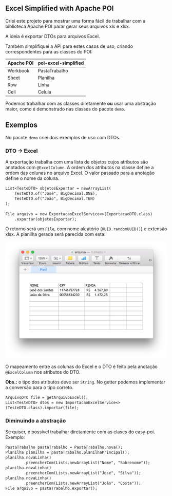 ## Excel Simplified with Apache POI

Criei este projeto para mostrar uma forma fácil de trabalhar com a biblioteca Apache POI parar gerar seus arquivos xls e xlsx.

A ideia é exportar DTOs para arquivos Excel.

Também simplifiquei a API para estes casos de uso, criando correspondentes para as classes do POI: 

Apache POI | poi-excel-simplified
------------ | -------------
Workbook | PastaTrabalho
Sheet | Planilha
Row | Linha
Cell | Celula

Podemos trabalhar com as classes diretamente **ou** usar uma abstração maior, como é demonstrado nas classes do pacote `demo`. 

## Exemplos

No pacote `demo` criei dois exemplos de uso com DTOs.   

### DTO &rarr; Excel

A exportação trabalha com uma lista de objetos cujos atributos são anotados com `@ExcelColumn`. A ordem dos atributos na classe define a ordem das colunas no arquivo Excel. O valor passado para a anotação define o nome da coluna. 

```
List<TesteDTO> objetosExportar = newArrayList(
    TesteDTO.of("José", BigDecimal.ONE),
    TesteDTO.of("João", BigDecimal.TEN)
);

File arquivo = new ExportacaoExcelService<>(ExportacaoDTO.class)
    .exportar(objetosExportar);
```

O retorno será um `File`, com nome aleatório (`UUID.randomUUID()`) e extensão xlsx. A planilha gerada será parecida com esta:

![Planilha gerada](excel.png)


O mapeamento entre as colunas do Excel e o DTO é feito pela anotação `@ExcelColumn` nos atributos do DTO.

**Obs.:** o tipo dos atributos deve ser `String`. No getter podemos implementar a conversão para o tipo correto.

```
ArquivoDTO file = getArquivoExcel();
List<TesteDTO> dtos = new ImportacaoExcelService<>(TesteDTO.class).importar(file);
```

### Diminuindo a abstração

Se quiser, é possível trabalhar diretamente com as clases do easy-poi. Exemplo:

```
PastaTrabalho pastaTrabalho = PastaTrabalho.nova();
Planilha planilha = pastaTrabalho.planilhaPrincipal();
planilha.novaLinha()
        .preencherCom(Lists.newArrayList("Nome", "Sobrenome"));
planilha.novaLinha()
        .preencherCom(Lists.newArrayList("José", "Silva"));
planilha.novaLinha()
        .preencherCom(Lists.newArrayList("João", "Costa"));
File arquivo = pastaTrabalho.exportar();
```
